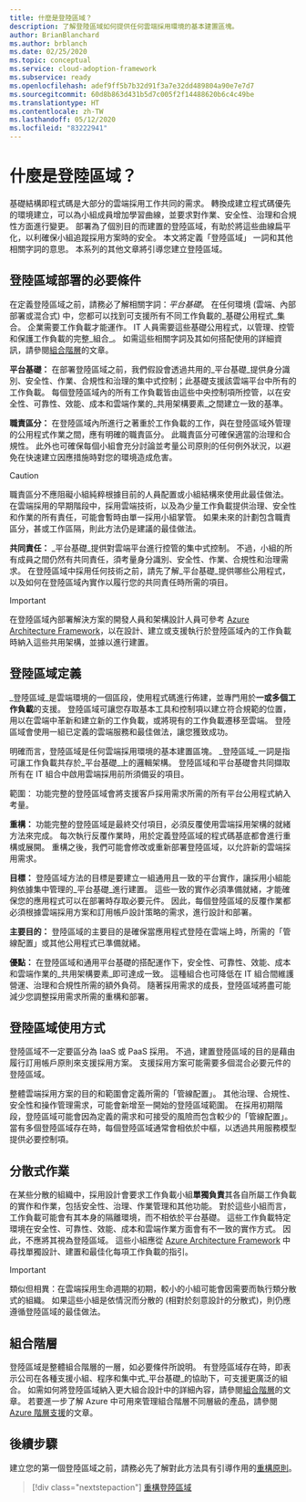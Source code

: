 ```yaml
---
title: 什麼是登陸區域？
description: 了解登陸區域如何提供任何雲端採用環境的基本建置區塊。
author: BrianBlanchard
ms.author: brblanch
ms.date: 02/25/2020
ms.topic: conceptual
ms.service: cloud-adoption-framework
ms.subservice: ready
ms.openlocfilehash: adef9ff5b7b32d91f3a7e32dd489804a90e7e7d7
ms.sourcegitcommit: 60d8b863d431b5d7c005f2f14488620b6c4c49be
ms.translationtype: HT
ms.contentlocale: zh-TW
ms.lasthandoff: 05/12/2020
ms.locfileid: "83222941"
---
```

<!-- markdownlint-disable MD026 -->

# <a name="what-is-a-landing-zone"></a>什麼是登陸區域？

基礎結構即程式碼是大部分的雲端採用工作共同的需求。 轉換成建立程式碼優先的環境建立，可以為小組成員增加學習曲線，並要求對作業、安全性、治理和合規性方面進行變更。 部署為了個別目的而建置的登陸區域，有助於將這些曲線扁平化，以利確保小組追蹤採用方案時的安全。 本文將定義「登陸區域」  一詞和其他相關字詞的意思。 本系列的其他文章將引導您建立登陸區域。

## <a name="pre-requisite-to-landing-zone-deployment"></a>登陸區域部署的必要條件

在定義登陸區域之前，請務必了解相關字詞：_平台基礎_。 在任何環境 (雲端、內部部署或混合式) 中，您都可以找到可支援所有不同工作負載的_基礎公用程式_集合。 企業需要工作負載才能運作。 IT 人員需要這些基礎公用程式，以管理、控管和保護工作負載的完整_組合_。 如需這些相關字詞及其如何搭配使用的詳細資訊，請參閱[組合階層](../../reference/fundamental-concepts/hosting-hierarchy.md)的文章。

**平台基礎：** 在部署登陸區域之前，我們假設會透過共用的_平台基礎_提供身分識別、安全性、作業、合規性和治理的集中式控制；此基礎支援該雲端平台中所有的工作負載。 每個登陸區域內的所有工作負載皆由這些中央控制項所控管，以在安全性、可靠性、效能、成本和雲端作業的_共用架構要素_之間建立一致的基準。 

**職責區分：** 在登陸區域內所進行之著重於工作負載的工作，與在登陸區域外管理的公用程式作業之間，應有明確的職責區分。 此職責區分可確保適當的治理和合規性。 此外也可確保每個小組會充分討論並考量公司原則的任何例外狀況，以避免在快速建立因應措施時對您的環境造成危害。

> [!CAUTION]
> 職責區分不應阻礙小組純粹根據目前的人員配置或小組結構來使用此最佳做法。 在雲端採用的早期階段中，採用雲端技術，以及為少量工作負載提供治理、安全性和作業的所有責任，可能會暫時由單一採用小組掌管。 如果未來的計劃包含職責區分，甚或工作區隔，則此方法仍是建議的最佳做法。

**共同責任：** _平台基礎_提供對雲端平台進行控管的集中式控制。 不過，小組的所有成員之間仍然有共同責任，須考量身分識別、安全性、作業、合規性和治理需求。 在登陸區域中採用任何技術之前，請先了解_平台基礎_提供哪些公用程式，以及如何在登陸區域內實作以履行您的共同責任時所需的項目。

> [!IMPORTANT]
> 在登陸區域內部署解決方案的開發人員和架構設計人員可參考 [Azure Architecture Framework](https://docs.microsoft.com/azure/architecture/framework/)，以在設計、建立或支援執行於登陸區域內的工作負載時納入這些共用架構，並據以進行建置。

## <a name="landing-zone-definition"></a>登陸區域定義

_登陸區域_是雲端環境的一個區段，使用程式碼進行佈建，並專門用於**一或多個工作負載**的支援。 登陸區域可讓您存取基本工具和控制項以建立符合規範的位置，用以在雲端中革新和建立新的工作負載，或將現有的工作負載遷移至雲端。 登陸區域會使用一組已定義的雲端服務和最佳做法，讓您獲致成功。

明確而言，登陸區域是任何雲端採用環境的基本建置區塊。 _登陸區域_一詞是指可讓工作負載共存於_平台基礎_上的邏輯架構。 登陸區域和平台基礎會共同擷取所有在 IT 組合中啟用雲端採用前所須備妥的項目。

範圍：  功能完整的登陸區域會將支援客戶採用需求所需的所有平台公用程式納入考量。

**重構：** 功能完整的登陸區域是最終交付項目，必須反覆使用雲端採用架構的就緒方法來完成。 每次執行反覆作業時，用於定義登陸區域的程式碼基底都會進行重構或展開。 重構之後，我們可能會修改或重新部署登陸區域，以允許新的雲端採用需求。

**目標：** 登陸區域方法的目標是要建立一組通用且一致的平台實作，讓採用小組能夠依據集中管理的_平台基礎_進行建置。 這些一致的實作必須準備就緒，才能確保您的應用程式可以在部署時存取必要元件。 因此，每個登陸區域的反覆作業都必須根據雲端採用方案和訂用帳戶設計策略的需求，進行設計和部署。

**主要目的：** 登陸區域的主要目的是確保當應用程式登陸在雲端上時，所需的「管線配置」或其他公用程式已準備就緒。

**優點：** 在登陸區域和通用平台基礎的搭配運作下，安全性、可靠性、效能、成本和雲端作業的_共用架構要素_即可達成一致。 這種組合也可降低在 IT 組合間維護營運、治理和合規性所需的額外負荷。 隨著採用需求的成長，登陸區域將盡可能減少您調整採用需求所需的重構和部署。

## <a name="landing-zone-usage"></a>登陸區域使用方式

登陸區域不一定要區分為 IaaS 或 PaaS 採用。 不過，建置登陸區域的目的是藉由履行訂用帳戶原則來支援採用方案。 支援採用方案可能需要多個混合必要元件的登陸區域。

整體雲端採用方案的目的和範圍會定義所需的「管線配置」。 其他治理、合規性、安全性和操作管理需求，可能會新增至一開始的登陸區域範圍。 在採用初期階段，登陸區域可能會因為定義的需求和可接受的風險而包含較少的「管線配置」。 當有多個登陸區域存在時，每個登陸區域通常會相依於中樞，以透過共用服務模型提供必要控制項。

## <a name="decentralized-operations"></a>分散式作業

在某些分散的組織中，採用設計會要求工作負載小組**單獨負責**其各自所屬工作負載的實作和作業，包括安全性、治理、作業管理和其他功能。 對於這些小組而言，工作負載可能會有其本身的隔離環境，而不相依於平台基礎。 這些工作負載特定環境在安全性、可靠性、效能、成本和雲端作業方面會有不一致的實作方式。 因此，不應將其視為登陸區域。 這些小組應從 [Azure Architecture Framework](https://docs.microsoft.com/azure/architecture/framework/) 中尋找單獨設計、建置和最佳化每項工作負載的指引。

> [!IMPORTANT]
> 類似但相異：在雲端採用生命週期的初期，較小的小組可能會因需要而執行類分散式的組織。 如果這些小組是依情況而分散的 (相對於刻意設計的分散式)，則仍應遵循登陸區域的最佳做法。

## <a name="portfolio-hierarchy"></a>組合階層

登陸區域是整體組合階層的一層，如必要條件所說明。 有登陸區域存在時，即表示公司在各種支援小組、程序和集中式_平台基礎_的協助下，可支援更廣泛的組合。 如需如何將登陸區域納入更大組合設計中的詳細內容，請參閱[組合階層](../../reference/fundamental-concepts/hosting-hierarchy.md)的文章。 若要進一步了解 Azure 中可用來管理組合階層不同層級的產品，請參閱 [Azure 階層支援](../../reference/fundamental-concepts/hierarchy-azure-tools.md)的文章。

## <a name="next-steps"></a>後續步驟

建立您的第一個登陸區域之前，請務必先了解對此方法具有引導作用的[重構原則](./refactor.md)。

> [!div class="nextstepaction"]
> [重構登陸區域](./refactor.md)
